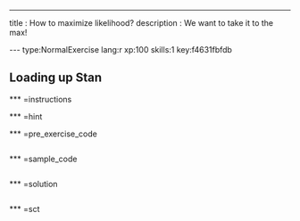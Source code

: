 ---
title       : How to maximize likelihood?
description : We want to take it to the max!

--- type:NormalExercise lang:r xp:100 skills:1 key:f4631fbfdb
## Loading up Stan


*** =instructions

*** =hint

*** =pre_exercise_code
```{r}

```

*** =sample_code
```{r}

```

*** =solution
```{r}

```

*** =sct
```{r}

```
